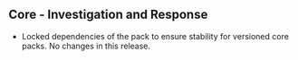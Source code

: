 ## Core - Investigation and Response

- Locked dependencies of the pack to ensure stability for versioned core packs. No changes in this release.